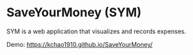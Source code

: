 # SaveYourMoney (SYM)
SYM is a web application that visualizes and records expenses.

Demo: https://kchao1910.github.io/SaveYourMoney/
